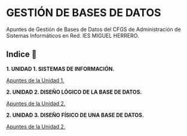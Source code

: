 # GESTIÓN DE BASES DE DATOS

Apuntes de Gestión de Bases de Datos del CFGS de Administración de Sistemas Informáticos en Red.
IES MIGUEL HERRERO.

## Indice 🚀

**1. UNIDAD 1. SISTEMAS DE INFORMACIÓN.**

  [Apuntes de la Unidad 1.](Tema1/Apuntes.md)

**2. UNIDAD 2. DISEÑO LÓGICO DE LA BASE DE DATOS.**
  
  [Apuntes de la Unidad 2.](Tema2/Apuntes.md)

  **2. UNIDAD 3. DISEÑO FÍSICO DE UNA BASE DE DATOS.**
  
  [Apuntes de la Unidad 2.](Tema3/Apuntes.md)